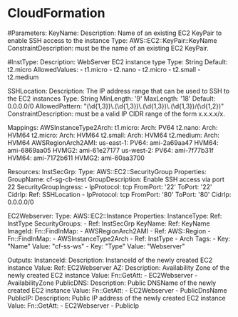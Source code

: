 # CloudFormation
#Parameters:
  KeyName:
    Description: Name of an existing EC2 KeyPair to enable SSH access to the instance
    Type: AWS::EC2::KeyPair::KeyName
    ConstraintDescription: must be the name of an existing EC2 KeyPair.

  #InstType:
    Description: WebServer EC2 instance type
    Type: String
    Default: t2.micro
    AllowedValues:
    - t1.micro
    - t2.nano
    - t2.micro
    - t2.small
    - t2.medium

  SSHLocation:
    Description: The IP address range that can be used to SSH to the EC2 instances
    Type: String
    MinLength: '9'
    MaxLength: '18'
    Default: 0.0.0.0/0
    AllowedPattern: "(\\d{1,3})\\.(\\d{1,3})\\.(\\d{1,3})\\.(\\d{1,3})/(\\d{1,2})"
    ConstraintDescription: must be a valid IP CIDR range of the form x.x.x.x/x.

Mappings:
  AWSInstanceType2Arch:
    t1.micro:
      Arch: PV64
    t2.nano:
      Arch: HVM64
    t2.micro:
      Arch: HVM64
    t2.small:
      Arch: HVM64
    t2.medium:
      Arch: HVM64
  AWSRegionArch2AMI:
    us-east-1:
      PV64: ami-2a69aa47
      HVM64: ami-6869aa05
      HVMG2: ami-61e27177
    us-west-2:
      PV64: ami-7f77b31f
      HVM64: ami-7172b611
      HVMG2: ami-60aa3700

Resources:
  InstSecGrp:
    Type: AWS::EC2::SecurityGroup
    Properties:
      GroupName: cf-sg-cb-test
      GroupDescription: Enable SSH access via port 22
      SecurityGroupIngress:
      - IpProtocol: tcp
        FromPort: '22'
        ToPort: '22'
        CidrIp:
          Ref: SSHLocation
      - IpProtocol: tcp
        FromPort: '80'
        ToPort: '80'
        CidrIp: 0.0.0.0/0

  EC2Webserver:
    Type: AWS::EC2::Instance
    Properties:
      InstanceType:
        Ref: InstType
      SecurityGroups:
      - Ref: InstSecGrp
      KeyName:
        Ref: KeyName
      ImageId:
        Fn::FindInMap:
        - AWSRegionArch2AMI
        - Ref: AWS::Region
        - Fn::FindInMap:
          - AWSInstanceType2Arch
          - Ref: InstType
          - Arch
      Tags:
        - Key: "Name"
          Value: "cf-ss-ws"
        - Key: "Type"
          Value: "Webserver"

Outputs:
  InstanceId:
    Description: InstanceId of the newly created EC2 instance
    Value:
      Ref: EC2Webserver
  AZ:
    Description: Availability Zone of the newly created EC2 instance
    Value:
      Fn::GetAtt:
      - EC2Webserver
      - AvailabilityZone
  PublicDNS:
    Description: Public DNSName of the newly created EC2 instance
    Value:
      Fn::GetAtt:
      - EC2Webserver
      - PublicDnsName
  PublicIP:
    Description: Public IP address of the newly created EC2 instance
    Value:
      Fn::GetAtt:
      - EC2Webserver
      - PublicIp
